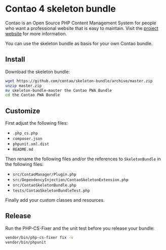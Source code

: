 # Contao 4 skeleton bundle

Contao is an Open Source PHP Content Management System for people who want a
professional website that is easy to maintain. Visit the [project website][1]
for more information.

You can use the skeleton bundle as basis for your own Contao bundle.

## Install

Download the skeleton bundle:

```bash
wget https://github.com/contao/skeleton-bundle/archive/master.zip
unzip master.zip
mv skeleton-bundle-master the Contao PWA Bundle
cd the Contao PWA Bundle
```

## Customize

First adjust the following files:

 * `.php_cs.php`
 * `composer.json`
 * `phpunit.xml.dist`
 * `README.md`

Then rename the following files and/or the references to `SkeletonBundle` in
the following files:

 * `src/ContaoManager/Plugin.php`
 * `src/DependencyInjection/ContaoSkeletonExtension.php`
 * `src/ContaoSkeletonBundle.php`
 * `tests/ContaoSkeletonBundleTest.php`

Finally add your custom classes and resources.

## Release

Run the PHP-CS-Fixer and the unit test before you release your bundle:

```bash
vendor/bin/php-cs-fixer fix -v
vendor/bin/phpunit
```

[1]: https://contao.org

